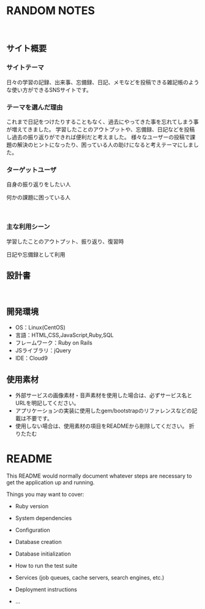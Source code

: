 # RANDOM NOTES
​
## サイト概要
### サイトテーマ
日々の学習の記録、出来事、忘備録、日記、メモなどを投稿できる雑記帳のような使い方ができるSNSサイトです。   

### テーマを選んだ理由
これまで日記をつけたりすることもなく、過去にやってきた事を忘れてしまう事が増えてきました。
学習したことのアウトプットや、忘備録、日記などを投稿し過去の振り返りができれば便利だと考えました。
様々なユーザーの投稿で課題の解決のヒントになったり、困っている人の助けになると考えテーマにしました。
​
### ターゲットユーザ
自身の振り返りをしたい人

何かの課題に困っている人

​
### 主な利用シーン
学習したことのアウトプット、振り返り、復習時

日記や忘備録として利用
​
## 設計書
<!--テーマを設定・提出する時点では不要です-->
​
## 開発環境
- OS：Linux(CentOS)
- 言語：HTML,CSS,JavaScript,Ruby,SQL
- フレームワーク：Ruby on Rails
- JSライブラリ：jQuery
- IDE：Cloud9
​
## 使用素材
- 外部サービスの画像素材・音声素材を使用した場合は、必ずサービス名とURLを明記してください。
- アプリケーションの実装に使用したgem/bootstrapのリファレンスなどの記載は不要です。
- 使用しない場合は、使用素材の項目をREADMEから削除してください。
折りたたむ

# README

This README would normally document whatever steps are necessary to get the
application up and running.

Things you may want to cover:

* Ruby version

* System dependencies

* Configuration

* Database creation

* Database initialization

* How to run the test suite

* Services (job queues, cache servers, search engines, etc.)

* Deployment instructions

* ...
